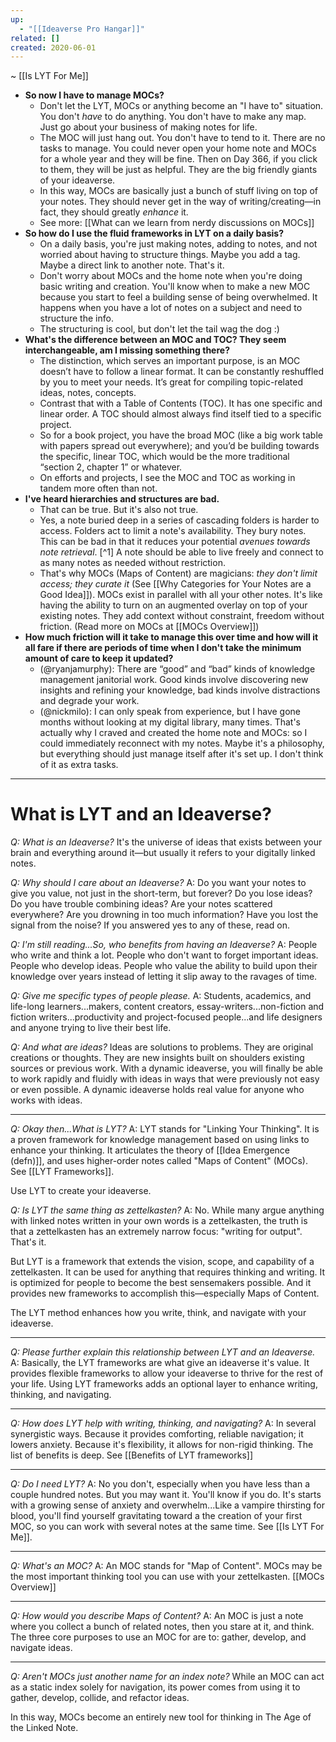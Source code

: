 ```yaml
---
up:
  - "[[Ideaverse Pro Hangar]]"
related: []
created: 2020-06-01
---
```

~ [[Is LYT For Me]] 

- **So now I have to manage MOCs?**
	- Don't let the LYT, MOCs or anything become an "I have to" situation. You don't *have* to do anything. You don't have to make any map. Just go about your business of making notes for life. 
	- The MOC will just hang out. You don't have to tend to it. There are no tasks to manage. You could never open your home note and MOCs for a whole year and they will be fine. Then on Day 366, if you click to them, they will be just as helpful. They are the big friendly giants of your ideaverse. 
	- In this way, MOCs are basically just a bunch of stuff living on top of your notes. They should never get in the way of writing/creating—in fact, they should greatly *enhance* it.
	- See more: [[What can we learn from nerdy discussions on MOCs]]
- **So how do I use the fluid frameworks in LYT on a daily basis?**
	- On a daily basis, you're just making notes, adding to notes, and not worried about having to structure things. Maybe you add a tag. Maybe a direct link to another note. That's it.
	- Don't worry about MOCs and the home note when you're doing basic writing and creation. You'll know when to make a new MOC because you start to feel a building sense of being overwhelmed. It happens when you have a lot of notes on a subject and need to structure the info.
	- The structuring is cool, but don't let the tail wag the dog :)
- **What's the difference between an MOC and TOC? They seem interchangeable, am I missing something there?**
	- The distinction, which serves an important purpose, is an MOC doesn’t have to follow a linear format. It can be constantly reshuffled by you to meet your needs. It’s great for compiling topic-related ideas, notes, concepts.
	- Contrast that with a Table of Contents (TOC). It has one specific and linear order. A TOC should almost always find itself tied to a specific project. 
	- So for a book project, you have the broad MOC (like a big work table with papers spread out everywhere); and you’d be building towards the specific, linear TOC, which would be the more traditional “section 2, chapter 1” or whatever.
	- On efforts and projects, I see the MOC and TOC as working in tandem more often than not.
- **I've heard hierarchies and structures are bad.**
	- That can be true. But it's also not true.
	- Yes, a note buried deep in a series of cascading folders is harder to access. Folders act to limit a note's availability. They bury notes. This can be bad in that it reduces your potential *avenues towards note retrieval*. [^1] A note should be able to live freely and connect to as many notes as needed without restriction. 
	- That's why MOCs (Maps of Content) are magicians: *they don't limit access; they curate it* (See [[Why Categories for Your Notes are a Good Idea]]). MOCs exist in parallel with all your other notes. It's like having the ability to turn on an augmented overlay on top of your existing notes. They add context without constraint, freedom without friction. (Read more on MOCs at [[MOCs Overview]])
- **How much friction will it take to manage this over time and how will it all fare if there are periods of time when I don't take the minimum amount of care to keep it updated?**
	- (@ryanjamurphy): There are “good” and “bad” kinds of knowledge management janitorial work. Good kinds involve discovering new insights and refining your knowledge, bad kinds involve distractions and degrade your work.
	- (@nickmilo): I can only speak from experience, but I have gone months without looking at my digital library, many times. That's actually why I craved and created the home note and MOCs: so I could immediately reconnect with my notes. Maybe it's a philosophy, but everything should just manage itself after it's set up. I don't think of it as extra tasks.


---

# What is LYT and an Ideaverse? 

*Q: What is an Ideaverse?*
It's the universe of ideas that exists between your brain and everything around it—but usually it refers to your digitally linked notes.

*Q: Why should I care about an Ideaverse?*
A: Do you want your notes to give you value, not just in the short-term, but forever?
Do you lose ideas? Do you have trouble combining ideas? Are your notes scattered everywhere? Are you drowning in too much information? Have you lost the signal from the noise? If you answered yes to any of these, read on. 

*Q: I'm still reading...So, who benefits from having an Ideaverse?*
A: People who write and think a lot. People who don't want to forget important ideas. People who develop ideas. People who value the ability to build upon their knowledge over years instead of letting it slip away to the ravages of time. 

*Q: Give me specific types of people please.*
A: Students, academics, and life-long learners...makers, content creators, essay-writers...non-fiction and fiction writers...productivity and project-focused people...and life designers and anyone trying to live their best life. 

*Q: And what are ideas?* 
Ideas are solutions to problems. They are original creations or thoughts. They are new insights built on shoulders existing sources or previous work. With a dynamic ideaverse, you will finally be able to work rapidly and fluidly with ideas in ways that were previously not easy or even possible. A dynamic ideaverse holds real value for anyone who works with ideas. 

---
*Q: Okay then...What is LYT?*
A: LYT stands for "Linking Your Thinking". It is a proven framework for knowledge management based on using links to enhance your thinking. It articulates the theory of [[Idea Emergence (defn)]], and uses higher-order notes called "Maps of Content" (MOCs). See [[LYT Frameworks]].

Use LYT to create your ideaverse. 

*Q: Is LYT the same thing as zettelkasten?*
A: No. While many argue anything with linked notes written in your own words is a zettelkasten, the truth is that a zettelkasten has an extremely narrow focus: "writing for output". That's it. 

But LYT is a framework that extends the vision, scope, and capability of a zettelkasten. It can be used for anything that requires thinking and writing. It is optimized for people to become the best sensemakers possible. And it provides new frameworks to accomplish this—especially Maps of Content.

The LYT method enhances how you write, think, and navigate with your ideaverse. 

---
*Q: Please further explain this relationship between LYT and an Ideaverse.*
A: Basically, the LYT frameworks are what give an ideaverse it's value. It provides flexible frameworks to allow your ideaverse to thrive for the rest of your life. Using LYT frameworks adds an optional layer to enhance writing, thinking, and navigating.

---
*Q: How does LYT help with writing, thinking, and navigating?*
A: In several synergistic ways. Because it provides comforting, reliable navigation; it lowers anxiety. Because it's flexibility, it allows for non-rigid thinking. The list of benefits is deep. See [[Benefits of LYT frameworks]] 

---
*Q: Do I need LYT?*
A: No you don't, especially when you have less than a couple hundred notes. But you may want it. You'll know if you do. It's starts with a growing sense of anxiety and overwhelm...Like a vampire thirsting for blood, you'll find yourself gravitating toward a the creation of your first MOC, so you can work with several notes at the same time. See [[Is LYT For Me]].

---
*Q: What's an MOC?*
A: An MOC stands for "Map of Content". MOCs may be the most important thinking tool you can use with your zettelkasten. [[MOCs Overview]]

---
*Q: How would you describe Maps of Content?*
A: An MOC is just a note where you collect a bunch of related notes, then you stare at it, and think. The three core purposes to use an MOC for are to: gather, develop, and navigate ideas.

---
*Q: Aren't MOCs just another name for an index note?*
While an MOC can act as a static index solely for navigation, its power comes from using it to gather, develop, collide, and refactor ideas.

In this way, MOCs become an entirely new tool for thinking in The Age of the Linked Note. 
